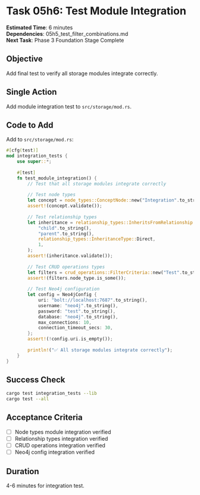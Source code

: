 # Task 05h6: Test Module Integration

**Estimated Time**: 6 minutes  
**Dependencies**: 05h5_test_filter_combinations.md  
**Next Task**: Phase 3 Foundation Stage Complete  

## Objective
Add final test to verify all storage modules integrate correctly.

## Single Action
Add module integration test to `src/storage/mod.rs`.

## Code to Add
Add to `src/storage/mod.rs`:
```rust
#[cfg(test)]
mod integration_tests {
    use super::*;
    
    #[test]
    fn test_module_integration() {
        // Test that all storage modules integrate correctly
        
        // Test node types
        let concept = node_types::ConceptNode::new("Integration".to_string(), "Test".to_string());
        assert!(concept.validate());
        
        // Test relationship types
        let inheritance = relationship_types::InheritsFromRelationship::new(
            "child".to_string(),
            "parent".to_string(),
            relationship_types::InheritanceType::Direct,
            1,
        );
        assert!(inheritance.validate());
        
        // Test CRUD operations types
        let filters = crud_operations::FilterCriteria::new("Test".to_string());
        assert!(filters.node_type.is_some());
        
        // Test Neo4j configuration
        let config = Neo4jConfig {
            uri: "bolt://localhost:7687".to_string(),
            username: "neo4j".to_string(),
            password: "test".to_string(),
            database: "neo4j".to_string(),
            max_connections: 10,
            connection_timeout_secs: 30,
        };
        assert!(!config.uri.is_empty());
        
        println!("✅ All storage modules integrate correctly");
    }
}
```

## Success Check
```bash
cargo test integration_tests --lib
cargo test --all
```

## Acceptance Criteria
- [ ] Node types module integration verified
- [ ] Relationship types integration verified
- [ ] CRUD operations integration verified
- [ ] Neo4j config integration verified

## Duration
4-6 minutes for integration test.